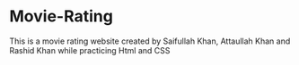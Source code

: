 # Movie-Rating
This is a movie rating website created by Saifullah Khan, Attaullah Khan and Rashid Khan while practicing Html and CSS

